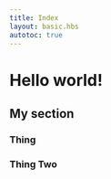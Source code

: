 ```yaml
---
title: Index
layout: basic.hbs
autotoc: true
---
```


# Hello world!

## My section
### Thing
### Thing Two
